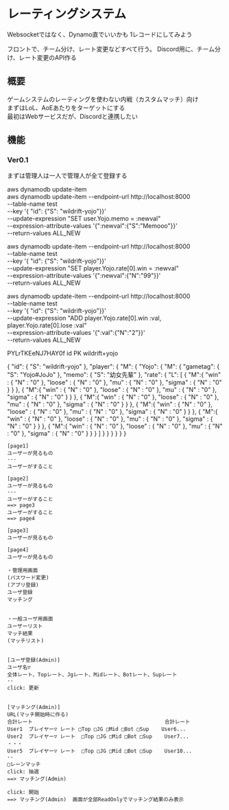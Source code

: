 # レーティングシステム
Websocketではなく、Dynamo直でいいかも
1レコードにしてみよう

フロントで、チーム分け、レート変更などすべて行う。
Discord用に、チーム分け、レート変更のAPI作る


## 概要 
ゲームシステムのレーティングを使わない内戦（カスタムマッチ）向け  
まずはLoL、AoEあたりをターゲットにする  
最初はWebサービスだが、Discordと連携したい  

## 機能  

### Ver0.1  
まずは管理人は一人で管理人が全て登録する  


aws dynamodb update-item \
aws dynamodb update-item --endpoint-url http://localhost:8000 \
    --table-name test \
    --key '{ "id": {"S": "wildrift-yojo"}}' \
    --update-expression "SET user.Yojo.memo = :newval" \
    --expression-attribute-values '{":newval":{"S":"Memooo"}}' \
    --return-values ALL_NEW


aws dynamodb update-item --endpoint-url http://localhost:8000 \
    --table-name test \
    --key '{ "id": {"S": "wildrift-yojo"}}' \
    --update-expression "SET player.Yojo.rate[0].win = :newval" \
    --expression-attribute-values '{":newval":{"N":"99"}}' \
    --return-values ALL_NEW

aws dynamodb update-item --endpoint-url http://localhost:8000 \
    --table-name test \
    --key '{ "id": {"S": "wildrift-yojo"}}' \
    --update-expression "ADD player.Yojo.rate[0].win :val, player.Yojo.rate[0].lose :val" \
    --expression-attribute-values '{":val":{"N":"2"}}' \
    --return-values ALL_NEW


PYLrTKEeNJ7HAY0f
id PK wildrift+yojo

{
  "id": {
    "S": "wildrift-yojo"
  },
  "player": {
    "M": {
      "Yojo": {
        "M": {
          "gametag": {
            "S": "Yojo#JoJo"
          },
          "memo": {
            "S": "幼女先輩"
          },
          "rate": {
            "L": [
              {
                "M":{
                  "win" : {
                    "N" : "0"
                  },
                  "loose" : {
                    "N" : "0"
                  },
                  "mu" : {
                    "N" : "0"
                  },
                  "sigma" : {
                    "N" : "0"
                  }
                }
              },
              {
                "M":{
                  "win" : {
                    "N" : "0"
                  },
                  "loose" : {
                    "N" : "0"
                  },
                  "mu" : {
                    "N" : "0"
                  },
                  "sigma" : {
                    "N" : "0"
                  }
                }
              },
              {
                "M":{
                  "win" : {
                    "N" : "0"
                  },
                  "loose" : {
                    "N" : "0"
                  },
                  "mu" : {
                    "N" : "0"
                  },
                  "sigma" : {
                    "N" : "0"
                  }
                }
              },
              {
                "M":{
                  "win" : {
                    "N" : "0"
                  },
                  "loose" : {
                    "N" : "0"
                  },
                  "mu" : {
                    "N" : "0"
                  },
                  "sigma" : {
                    "N" : "0"
                  }
                }
              },
              {
                "M":{
                  "win" : {
                    "N" : "0"
                  },
                  "loose" : {
                    "N" : "0"
                  },
                  "mu" : {
                    "N" : "0"
                  },
                  "sigma" : {
                    "N" : "0"
                  }
                }
              },
              {
                "M":{
                  "win" : {
                    "N" : "0"
                  },
                  "loose" : {
                    "N" : "0"
                  },
                  "mu" : {
                    "N" : "0"
                  },
                  "sigma" : {
                    "N" : "0"
                  }
                }
              }
            ]
          }
        }
      }
    }
  }
}









```uiflow
[page1]
ユーザーが見るもの
---
ユーザーがすること

[page2]
ユーザーが見るもの
---
ユーザーがすること
==> page3
ユーザーがすること
==> page4

[page3]
ユーザーが見るもの

[page4]
ユーザーが見るもの
```

```uiflow
・管理用画面  
(パスワード変更)  
(アプリ登録)  
ユーザ登録  
マッチング  
  
  
・一般ユーザ用画面
ユーザーリスト  
マッチ結果  
(マッチリスト)  
  
  
[ユーザ登録(Admin)]
ユーザ名▽
全体レート、Topレート、Jgレート、Midレート、Botレート、Supレート
--
click: 更新


[マッチング(Admin)]
URL(マッチ開始時に作る)
合計レート                                           合計レート
User1  プレイヤー▽ レート □Top □JG □Mid □Bot □Sup    User6...
User2  プレイヤー▽ レート  □Top □JG □Mid □Bot □Sup    User7...
・・・
User5  プレイヤー▽ レート  □Top □JG □Mid □Bot □Sup    User10...
--
□レーンマッチ
click: 抽選
==> マッチング(Admin)

click: 開始
==> マッチング(Admin)  画面が全部ReadOnlyでマッチング結果のみ表示
```